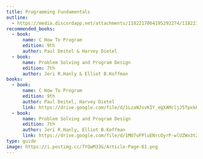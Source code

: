 ```yaml
---
title: Programming Fundamentals
outline:
  - https://media.discordapp.net/attachments/1182217064195293274/1182239517634207804/Programming.jpg?ex=6583f959&is=65718459&hm=e8b74a042cdd2464e52f2ddba70767d6a9e274d9cc3d5cd12afd4f6a8fef7846&=&format=webp&width=725&height=409
recommended_books:
  - book:
      name: C How To Program
      edition: 9th
      author: Paul Deitel & Harvey Dietel
  - book:
      name: Problem Solving and Program Design
      edition: 7th
      author: Jeri R.Hanly & Elliot B.Koffman
books:
  - book:
      name: C How To Program
      edition: 9th
      author: Paul Deitel, Harvey Dietel
      link: https://drive.google.com/file/d/1LzaNJsvKIY_egXAMcljJ5TpxkP-L-G-g/view
  - book:
      name: Problem Solving and Program Design
      edition: 7th
      author: Jeri R.Hanly, Elliot B.Koffman
      link: https://drive.google.com/file/d/1MO7uFPluENrcOyrP-wlUZWx3t26JZPsA/view
type: guide
image: https://i.postimg.cc/7YQwM33G/Article-Page-61.png
---
```

